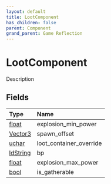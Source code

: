 ```yaml
---
layout: default
title: LootComponent
has_children: false
parent: Component
grand_parent: Game Reflection
---
```

# LootComponent
Description 

## Fields
| Type | Name |
|:-------------|:--------------|
| [float](/game-reflection/components/float.md) | explosion_min_power |
| [Vector3](/game-reflection/classes/vector3.md) | spawn_offset |
| [uchar](/game-reflection/enums/uchar.md) | loot_container_override |
| [IdString](/game-reflection/components/id_string.md) | bp |
| [float](/game-reflection/components/float.md) | explosion_max_power |
| [bool](/game-reflection/components/bool.md) | is_gatherable |
